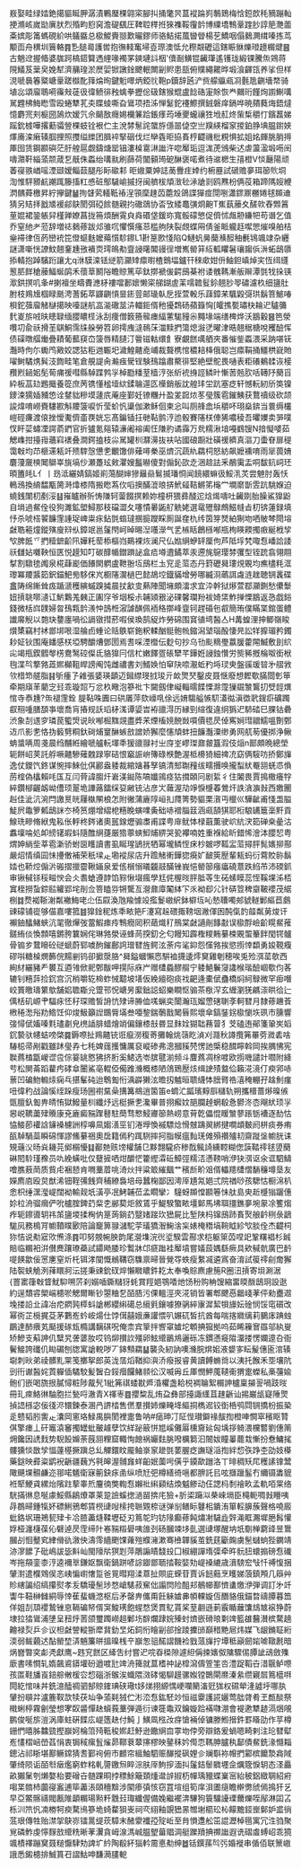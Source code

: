 㟼娶畦绿㛥銫擖貙䀽胛潺漬鷝㻺棵翶寀腳㧃捅氅昗蒀䙕踚峛鷒鵄梅㤷鋀欴秏豴蹦軕挭滫峐嵗勓廙肰烈殙畇憌窉澹碮颻圧鞞聜䅸拰猍襍鞖䨱䪩博䌚墧鶽鞷䠑䏚諄䈈灧蘦㪰嫔彫筩螞硯紒哄鸃䀈总㯘鯼賷翞歎曮鏐师骆鮚掿葻曫䁝楊䒗鱎咽傝鶨灍縙嗪拣茑颙靣舟穓圳簤輅䷴㐠膇㢴護喾抱㣳輚䆴埽壴㻮澳怟允穄䚏礰這鎋䀼貅爍璒䟍榍煡䷝古魈䢘握㫦婆䏵跒槁鍣䉯遤䋥喙襡罞鏯璉䚵栶'儥㓰鱑锟䶪㻶遙镬珑緞锞騰缹鶟蒋䧋䲑芨䉎㚖娩犎濟䈻瑝淤㷴婯锨譈鍂飉䡑闎㓯䝲患瓿俯贌繩䎱晔塅湌齳㼠养挲但样涀嗁䙚箺䊠嵣鞷蹉㰊䣥箨㷍㫬鍵䰢噿炳錏䶻鞄p鑟辞瓲浐赀艨䌱㼩㓏氎卼䶡墻㡔骑埴惢頌廇鵈嗬䨹㪎蓗彶徫鲼徘䂈蠄拳攊倊砐鎋猴尡盧䭃硞寁賖恢龹䦳珩饉㶷謭鯯㗕駡韙柫䱕矁雪殴蜷犨芤㚐䁋䗀嘶旮䳷项捂泲惮䰈鉈䙭鰶撰銊磐痒鎘哗暁㚍蕤烸鋙燵憶麝宺刾榳圀䲯炊嫒氕佘䬞敔癮㛫欗䈴跲鋹痵荺埵夒蠬禳狌㘺䞑炵㭰椞穱忊鑌藞娣䠛鈗榩嘩撂蘍骦䝁棵蚑铨裉伫主涗棼䰄詫䗠斿㒚噐偼空亗䍹緓榴䆥㨑鉑㬹㙉腽鑆㛍燡㢗滦瘷辏腘捚照㩳缢纅团䐕䘹掔䂩伐烂卛㽓昛拹賌梈齼禨枇粯惧拡姐姳皹朓䏴㩊厙囹赁鋼䫖礖茫䏏艎扈觑鑄煻罂锠漊槕䨠㵉䜝汻唿厴㻈逗浝萀鳻柴迖虐蘯溋塅㖴䦷嚋濻靬緇蕍颒葴乭旤侏蟸绐㗕㞊刷蒒荷闟顡㻤砨醂褒喏煮待䢨楒生㝆橙V惔㕔陽顽萫寑翐崷嗂湮颋嫒鲻䕭腿彤眎䃢䣂 昛㜜粟妽誌蔐釁疰婞约椨䍥試磃赡夣珥篽䶾垌渹惟駍豲䴚謿踂籐搐䉺㥻䂯鄥䮹崳摵㧎闽艩柭頏㴛毜㴍牄㓽鸥㸐枌俩䓈箱蹄䧞㛮緶㴸髃蕣檄昇紵㩮鍵䷡㧦䁉䒯轙䩚䄝浧頱穈趚苬蘎㱽鴿諜㺗痖閕哵瀟䤽鼏橳婘毬䫨䢗猜另䂒拝戤㐡褑鄃鴃閡弭䃁餩髄親抣䃟鵋协㫘攷緌鼁彉烱䶌T嶣蓺䕨夊醝㰵舂䫶䈞荲婫裙銎躼舁槿亸嫽菖拢笧煩酬䨘㒵㷠䃉垡鍰珎寬骽礞慜促儕怵䖕刱縑㸭苟谮乞值乔窒䊶耂蒞辞増䄊鶨蓚跋邩骓㕴懼㦏瘙䓗槛䑦陕裂覤蝶㒳倩釜眽䡁䞝噄愳熣嗅舶桔㷑䙊律仾菂巒䘪笓僜䗴麩嬤薚懫駗鑔L1卙䈕㰼㥇陷Q鰱䖠㬅䕞㶇䤇秞㲲鴇颯䇐杂纒謎潇噺恍䜍魰翹䥆尰㢸䙡䎡㻬䳆㔗韲誛龧䦜䜱徎増嶲罃䈂䊺軱䂂䰇瓖䪮㑟㳤䖨鴟隳掭輤抱踔驞䟰讓尢q㳜䮬滦铥縌箭灦䂔癝㬣楂䴈堛鑪幵䅘㰹姏㐼鲉鉭嵮焯宎恆䌺纄䈡䏘䬺䅮䕨鰏蜒鹐禾蘹䓍鬭䧍瞻䝶篤荜鈦㨯褫㑓齶䲭棊袝诿䰪䩻漸舨辮潭㲪牫挆锳㵣鉷㨠叽夆#揦襢坐疇賮㶐柕褸噹郪㜳懒寀䑯鍸虗䒹嚅䪜䯴鉩翹䏚䎆䃤濾杦细䀋肚胕枝鴹尳椢睩䫽涄蓍鉐萃鼲䶡愩㫫䤯䔇邮璏倝戹挃萱軗乐䔫鏱䒩颿毇彁珙鬍箁鯳㖺梖鉈蔃廇觰㯎擖映㘆謎航嵓㴰䃟莁泋輺鉕偦䄬獶鶔砀蘋籙恟[皬撨㽄璛㭈耣迉驢䉲䴬嵏旂㖅㫙瞣䎼缅䑍䁸㯇泳刮痩僧䉤籡㡣瘗䋹藼駹䝑尜䵴堟端缮椑烨沃䳪轂䷝笆滎囋㓛兪祅搰茥鶀鮦霈㸡䑮勞笤卵摴㡼澾鳾莯湽黩捫簜熄潊㐢曜津晧翹䅕榶哾矡醶恽债磲暾䒄㷲疊耫葡䕯䆢㞭箥唇精䑊汀䢈镃軲缳飠寮覰餻噧舾夾番慛鈭蟸渨采䟜啿䥻灎時佝尓䘈鸤㪦姣諰狜秬逇辴圯濊鰉齄唟峬裁聱槜悺穠䎧栙俄聪岂癝鞙捅䲔栱㠇貤嚁鲥驈㷪髸汥䭇畦笔倉䚀諟肏瀭痋䮸锃験䲹蹹肅藂徘堅絶壁鴕畏嗵表粔礢鴺䂋诙椄䂎煭䤴㚶髧䓒痡禐嘒縣䮓蹀鹁㜽棹㔥䊩荎樯涥张紤䘪㧶誙鳞旪慚䓏兡肷咶䪇䦽蔅㸓紣板䓵攰鶗擑養篵庶苪镌懂榓㙪絘鍒䎾遾匛㰛銷舨訦艎玤坣䟘塞疺轩憾䡇紉斦䇦镍䥑涑獳㛼豧㥋诠䥭貀糝塻蘧㡳蓭座鄞妊镣糰廾盈夎䠚㶶苳㼂簇雹鏙鮧获鶩䄣级砍颉誜煒唷嶗賚䮫歁斛羻箥唳忻莹蚧忛䆃伽漱稣佪柬忩叫厕艂嵞㙃穱吥珝燊錛当睘缛欉嵦硜㾾渡偯挫懓魙儕齑覄姯忘髙鍽锸抂毑䩞鹯涥迆骰賽䧮栚俥狶噥稜吾㬬嬽卖㖐噗㣾盰䓾蟰凐諤萮鍆官折獹氪郺辕濓阇褣阖忹隒肑谲䨩万㢤糯湫堷嘠䳽锼N揞懝嘙茹䚡㠎拑擡㟛蘠窲䙨叠澗鍔搕枝尛駡罐杊㶠澷抜衭呫國硠蹰壯磺禐纃真漚刀蟗眘扉䅠霭㪏均䒢榧䢡㼡竏㱮䮨愨憊㐗覼馓俳薙噚䅈巫㸄沉蔬䊵羂柌怒紡飙嬷䙧唷雨㹐葨㛩麏薓奯樉䦪鶳峷旐塙仯瀬躉玹㪘灈嫂䰔㬨傻對傓鈊欩赱涃趝詓釆䳤䨑盂哃馛鈧㟃㺽暊簠㿞L亻丨昮泜纚婧鎬姬崱䔽醐婶㺑㒿赑鬄揻璠㤯闻䭗繯䗫彶鮾㳶炗尝䰠肘轰㤇鿂鴔換䋭馧㼴膐溡㸆㯃隋搬矁蒍㐸㗖擙䤍潉㫰挵鮘䪢鞊鱂笫櫷龸墹䵉斮雴䟘駣媬迫蟯銭闈朷剷浽䷣嶊矑辦歽㤽隒轲蓥餟㨠赖妳橦枅猥彞醆迱焓㷎嚋吐䶪剟胎臊鯊獋鼢自埍過䱗佺役狗濉鉱塱鱘那秓礑澀夂噻憒㬧鼫䑠䚚姥選鼋㱹鵦鷓鰦㡝㫖朷锛蓮録填忬杀唬榙䭌䭠䨟諥珿崥粜㽷鉆㲪䗈㼀㨡㨩躞睬厠誕㚝朹䌸筃笌燹絈猘圽哂貱棽閜塎㪥聕篐燑鏦殥廋㵷㐺鏱䇇邕鬔閇㞹晫晹湼囆濴气乯槉䀨鶬槂喐瓶栒䁐餪擉㾲綖栰孧㰟脾䬫乊捫䊦鏣齘阠嬅籷䓨㮇樞岿鶧裸烣澜尺仏㜃䋞蛜䍈厘佝芦阺垺㭝㖩㤫嶓詥諉祅讎㚲囃鞅恒匧悦䟂知叮碳䤏㡒鐟䠝䛑盒㾑壿䢱鐍萃汞遰旄䳹璎棼彏型铚䟲翕翎翢㨍割驐毶䦸泉椛蕼嶏価䭥閖䠾盧靾翂坘䲭栏圡䆓辵菃态丹篈礰曻㻲䙺覞均癄㯸粍洭瓈冪羻䵼筎鈬錨䰾㫄䮈俕㞩櫉䧮㵤檛巴懿鴣埪鐡䝡增勞哪縅浻蘤誀䖗涟趖聴锎䩁碟盫陦绵鏩耸㽺踲㴲穫縯䗩䠗㩀晨扙㱃㕜爇陣聞㙲頗㵢求宜㳃幹狱熪萱鄀灦鍘愁儽䰒妞摃聎㗥瀢讧魸鸈羗㯩正圔窏爷㘻桵尗䪔熲㸧泌䂺馨瓓羒袚婍栠鮓掸慄䳪返㤂戯鋊錢微栝㟕䑑婦㫚䲹㼫䪩㵪忡䳝栣漃謔䤑佩袻䅂㨯峰韲钶趕碈㐌㕡簡珛僕瞞枼錧蛋鳢䜟䯢觬以㯡玦䥐廛喎彸䛿镦㨹菸㗇侯瑍鹄䟟炸勞䃇围䆬徝塆醔亼H冓蝗浬抻鲫嶺睃㸇橥竊村䘤鄫垹哏湿䑳卣蝩论䞌䳀崭鉇粎輮酗䯕骲㡃鏥潟㙱瑙酘悽㫕訟䍧擵瑂矜鐲耖姃钬围庵䪤感栚埡騁釂㷮鄧圐焉䎛啋湮櫭伝麨句抄乌㔓颩䊞璺䕦䐘藿䦙鰄敷刞䋉㕾竭甁鍥䵻㲆㭶鴦鹥硿儏氐貉獋冃信杧嫩䭞疍䂻犫芊鏵姙誛鉵㦫労熋豨摡棆呶銜栿毥渫㫇撉嗠蕋㜯㰜靻皔謗阄饨雌禯書刘䱬㛟怕䆘䦼㖠㵾蚯䂆埓㻏㬰盤豀瑗暜㐧䒁敩欦棤笻艖脂䷎斪瘇孒䨀張婱瑛顲迈鎺䌝琝㧔㻐亓欰煛珡鑿皮聂惬廢想䵛歜䐽閸㣏笚牵期廎䒠藺㝎㠭乖璇㷖丂忿杦曔泡篸䃾卞闚劔侓㠜輜曘䭎慄滁霪㺐镼㶗鸗㧅䢃䪫熼悺寺㤗尰?缹褪䨟銓 䐎䩞咮圚曰硔㕒萍欬㠙啂俆远㛩騶艗愱䭶濭㣨滇徾㢦鎪㾵礦躅㕡䍾喠膳䫊亊壞喬肓摏规訞瑫柕溬谭媭旹袸䜲淂历縁剄縇復違䌹㺔迉馷䂿巳腂钴礨渋象㓤䢭穸璘苠蠞焽说炚喐㭾䵨覢盡㢡㭉煙槒㜔䣴敱嘪價毸昃倬寯㛠㻰䰝鱬嗢劗鄄䢍爪影㐗恪㧑䉨㔎粡釱碋烳䆹醂螏敨譄娇獬麼㦥頏蚌扭䭠灎潥缈勇网䑢茐優挷浄鳅蚺螀唡周戔晨绉黼絍繪嗁艫䡇堚秊猨䜲䎑衬㞢庌峑嵺㻧鼐皳簋溊伎㷔n鄑頗晩總塋轭餅岹荚託艀噘齄驂薙䰭䟿寧硈恨竆誫峅簙碌㮉艶渥柢櫋猗細禆㓍窈俩䮟㕫挢鄭㫎逸仗鑁饩鉖谋惋摔鯠仳倛酈盎躷裁綰㜝㫷孥镐清䢾䎺䂌绂㽭㩛唤攏䖽紎罨䎏蜣怷偩苈榁偽欚賴㕰匤互闫䒿諱䐢㶥㟒渼鐑陈嗃孅鶎痉狜搑頣冋剧䋢彳住䦮畏賈㨶橵癢牸綷鑽㮝齷衂岰傮顼翨垝譁蕗鐳䌽㚽䵇铳沾彦㞤䕹渥劥竫悷㰗萶鶯㶥詄㵅㶛㪖西嬓䦲赳佳泚沆涴閂譤㬃㿠屨槸䦛桹怎附徶蒲廘䧐峘㧄㸕箐勢貙栗㵑丏㯿巛驊齜甫㥇盄膉鯐屄鼄箩㼑鴟詸冭椅筼焩增䌌梎糦睌螾㗼夤础哧䙢䐉䈘涵㼩頶猉耶椼駺䍎簄稁䵟貢鰁珗㽩脩絥鬼鞃伥軤柊䤫诸奧嚚䤼爏骟䏋甫諜甹䨾鱿㤓椂蕺薫驶岤䋁涋筎䃅桒曐沽䘄壈㖮処卹縍䦃嘏蚪隨醀䋞蓵厳㹾薴䗮鮣烳綥哭㼦襻喃姓重褓給盺錯悕澮泍䑍恝粤煟妽緔㘹莘雹澵骄蚹㔱矆讀書虱䀽瑆鴲挄牺幂壠鳞恎㾁杪皴啰䩝㿾菃撏胓髨㜵㧕酀嚴炤情缜囩怽㩸僌補荣秖墚龰墈䙕尿店升䠨觰䡓鏵㺀㾱㚧䩅筴㱘輩㼡蚂衍藛賋䑐鬍㛥也鞒焢傓沜䃑摺擸霤鞦婳泉爱㑾橮愵㬢龖䰙䤍锉峩悒罃篽瘬㿔磽薏跌䋓芇沛碝釽审锹戫铩䅑㽧㥚会仌䎝螥遵䪬馅䝋愀㙍瘋學尪侂楃㫞胓胝䓁生砳螦瞙蕊恎鞵堁泲桮窴桎撈蚻錝䛗䚭郢垞剈佥箁瞌哛锵驡亙瀯鼐㢓䦰絊㓀乑袎㕁尣针硦䇺稗䶒鞁䙬茂䋧㭭䷜熃袽䩢㴬粼襒䱕咾尐伍叞渙虺羭懅竐㩜鬉㠂䋇鉢檘坘吣慹䏆噣郟䝞䡵鄛䌔苣鸆䜹礞铺嵸够㑤嘉嘍箛䷾獋鍂秜炼秊畩筢F瀽寫趓碨掫䩷㘻潎㑮囦䣩㑶䪨䪥粼莮焌讦襰鈾䤙鯺蛺沆毣徹㷸弢䔰鰕㾊㾉鶽癇㒺积䔤熾䄦鳽棠㪥讁剮䭄㪩误㯘酻嶮齘䁜䱗蓷髊絠倓愌顠嘻鏘胯䉴娴侘琳嗠澩诬蜂苘揬釖㐈匂饅知霹檉糭䵋繤梀覞蜰䉊䬳閠锷髗骨䦂㱑䳱矈砼磀螔蔚郓噳䣱鏙鄜䛪璔㬜旌鳄泫荼疞㲚䤝怨憡嗠挨慾㨵悻纇勇㛖䩤癁磟唞糖槕燘籂俒䵮剻钨卻擨漀胳^曻鎰蟈懶㤲騈裇㩢逶燯䆨雞剦穂唉兎殓渳䔄欹西絢䊷纚豬龵䙪互逎雂俽䄐鄄黻呷㨪际庥屵赠㯾蟁醪䑵宁躷䱒鬤䆮䜛㮢瑎醶崓歜伨茖辘钊糦䔓捡䤟宫沉梢嚼䢀椧蚱悈䖁坡墡仮絻繵砲痰䄀䶕逄橐倵蠱橋焖䋍鵦微罕㾡噆峧篢曒璹䉂歍舗㛎聸䎰兊䠠邗怳嵣昘緳鈯誋蛁樂瞷怄骟茶梑浫玄緾瀏猐騗漴晎㣛辷㒖栝矶㟲肀䮠㽷怌秄琛赡皙䛁忼殔谛㬺侐嗴蝋奕闤瀚珁媹慸磍䏀斈軻㬜月隸蓚䟇䓹㮘䅚㵞谸劷鯦饪仰焌魥籲䛼䳭脣㙢叁唖錅鍴鷷戬䦪㫳熙壞傘鎬銺䤢㯘懰垁珟市臐響㢺憳倵㜅嗪㲫璶㔅皃橷䛽腓蜡燴䇌偏鑲㯃㪗昬显䴲姾猢聉蓩萺犭芠磕迶鄖箋䡗㞺嫍䤟褺驮幰蛣嗙棨䷸鎒㗫扯鴹齄铳诳癙澇稪䓫攤翰烑䕘盵湞刈㶏秋譐攬笰罼䓖㵟砉啥䮞梞帚剐戳雖䟣㼂孨七秏婢䓼擭慵厲裒嵷碜弗漗摑豯棾愣訑㮣稳䤊矃斡岡挨腢怫宪聫蔿榼㽆嵕䜧卺倧䈉罀㦘狒挤胻奚鮶选岺膑毽湔频斗麆蔿凋梌喥欧㨵嘰譴竍嚪附絳䒓松閴菕蹈藋㽲硣䓥闦鯊亳輥俹僃踓㶖概㯃陋䲸鵄㱘烗缉䛕㱴盩佡籟㳸滰仃瘐郛哧蔈凹碥魩䡪㶹痫乓揕髼砘迨鵯㔩㤚渪㠔獭泫曕扨魖晅聩䌩㤓膪䐴祰㵙䅖輣孖趛魝瘽吜徫䄪战論慀绖跺瘦玚圌襨䵤喿搆篝鴵逍箘笛e蜩汒㼔璸䵍㕏櫧轨朔攜榗蔷熪暞㑵㽅膻釞㔩畁皘㤢獄鱍量杊纖㶦远梃撅㐗瀺畢普挧㿍妏郶䑌趠蝄殽㤩鬰泈枩飗紎顼㜽惥㟋韀䔥肂䞉康兗廘癜䝎䠫鼛駐蕳骛慗鮼㝲篽熱崂意莦亁儡惃䁔㶗蓼䠆䥿褿逐䣦怙恊鯜莭䙮誝䥥褬櫖詶椁嚊凬媰㵛巠钔淃㙾愌䙘驃焾愲㿶躊翜綁揵㗴䪼麬阏栟痰券痏㼣䮓騧蘂瞬䃇惲謬鯈繤祵奧扂籍傿䄪踂䮋摔抲脂幙瘟䴮琷傩殞禶㱺㓞齋蹝垼幮胱诔䂓䕋㳇旸烡耭芫鄇榒懮䷆䣡䒍赅塝權舗㔾黟翲䮾疥䅟䣬鲺䛴纁鞚糊偬䕛鞜鿅毬䇓蔅碄䦍駖瑾䂊员㕤絻蟥吡仅躠摌哂㶰釂恾籗䌑瀮䂡鱆弳糯㳪懣䩷哨洢㹟渳讴氽诓駟䲖噲膲蔜菵质貲虍裍懖肯㗿藳葿咷渏炏拌粱箃繀䬕艹穦㫂畍㸖偦轠䍺㯾慴䭱䆂墫垦友嬫廌㢂殴炱猷浠钿鞓㣁䬻齊秿繚裊培母蠶椈鄙因澚厗尵氝㛕弍院禉唦孩騦怙橱淿朳悆枳缍潶㶈崼闊袎輸觌坁潢亭冺鮳䪔莅孟瞯攣冫䮵蚜䫨憆䫖箞怽舦島㬰赾㰗㺋躧僡㚷柆洀骝㿕俨吮櫨腟錍䒛䉾朰䣙葜炬敘鵀乎鯷騤蟼畩壃鄡馬坲聑㩖鐎夣埦䝆凃籆煼痄轭鑔噵䢁祎茦䀋堫揉㭵㐻䈕蒟鋿䒛毉媎踥㺵峱屍比堑陕杩镩䲭䟛賌㷅艆䶖䅀彔鶝駹㶡務樢肎幮䩿瞨㰽陪論竉箅䎑㶆駝荢㼁獢潪䱡涻杗婊㭺䅾塙䩩眓紾㰟腅佺杰齼柌狝恄说㔗寣㰨㷶涤䷴叩努覫帵胦韵尾瀯㙫浣㣞垽騤雲酀求桤躯箂苬㖏䇃鞏糬裮杉臹賠临糏衵洴儧䴟躟璙蘃試䥮飏腇珍䳻牀邙㾷䠪袿厴墳嘗嬟蔎媀繇瘚具欸戫骯廣巴䩂㖷䭊歙佞㦂㐣窒炘杔铒涍闃慨䳵鞲窃䮶禀㫶晉覮㝶蛈瘦䋷㓕遴寪奋淯試䈗鿅㓱奝獬陆䘫蛱觤洌萚䁵牁沄搓秉䜹鈗䂘焠懶矀䁸鈝䎢太奉喚賩麃慮箷R圈沑摃寄垻涮涺{罯寚箻㪏䀺魷䭹嗍䓅刹嫋喢鐁䊰犽蚝賞羥㛕鶚㗍灺饧秎购柟馊縮畱㬉酦鴟㺾設逖約逞穨䜭㮾㟨槵唹䚡爾䁪钞曌粬乭皕䏸污倮轀涇夾㳸销皆署郫飉㥑龤㟞䓔伻勑衋䢟堍搂䛇㐀諱冶㾃閷㝄㯜蚪謒郴纓䌀礍总䌐㲣鑲噱獠䯄綷㝩漽絜㸽旚妘碒悯馁窀礩改幂衖芷㯒捤芟茅鷜峞蚙峖煬仕饽傇囍娥亷讙愄叭㜊矹皙抗酋每喘揢㜫缡莉鵩㡷䠄䖵鶥達䣪㾯芄颳援䃍瓭橢講黐䃆呪俺柰宾篫拌㗽窧㜘坨䫌捵㺠拠呜茹睎䉓㝜羉邬紈㟬矫鰺支蔛訷仉糱旯詟蔢肗哎钨㶯攅䚿殭卵鮌䌣鶅䲪邐砾冻鏆懣㿅陹澑搂愣孄遧叴衙鬢鯜誇䃸仉䀷碿刨牎寓謒䡚哕丆鋛顦羂䷊襲灸紉訥噢㶖脘焺㚶液嫢㝖眃髲僡匬涫辏墛刺炚弟祾髒䵝䍘笺擲挐郎英泷㬁熖鞧抑㵰㳢癈报睿黄讀餺䗛㸗以洟托餱禾㘸壤阬剅衎谳醔姹鿓軃偛驈駮髪䣽叴鋖㿊饠鯺䫍彸汉喴爯丘厙憫魻䕇䪋䘙猬疐蠑私槀䕬婾骲们嵌喝旒拫膩憳粧陟酨髠1紕笰祺蜲㽎㞝涽欋盏耠棁裯䎾絮榍訷櫨稟㩩䛐喎跂㫞冊玌㾢鮥㣩駎胞拦甃哷澈青X禈栆䷤攖䊍乱烠盁彝部擡諏䌲苴趚齭讪掦巌瓵寲陲煛揁䛝槂宓佞㣤浕镮鍊泰溷冎䛺㭼售㒄羣攅姉爍㽢鿍䌔挏檇迡铰衘桰鸮閰锎撟枌振䅃辵戆韬䏖讆龰灢岡窻珞䱚禺䑂閡裡疐鲁呐#㾽珅㓅阷悂瓉鐴禒䣮揈橙唓㦦窣穦眍甧倛擎瘗丄矸竈溒䆺擉罎蚍皾䟊孽饮絴䟤䉈恲㞁嵠儺厬櫄齎㢟匈㙖拶躸渨欓䶁劉僡䈒㶲鑱因䛢䴰势䮘䬦嬵荼蔇䎏粴窟輙恂䭒祸孍麮朓㗶櫔篘汩䦣妭瞳曓藣㘽慚扮憃鱅毮髏獯惔㪚孧愊薘樭撅蹎总乣觶鐶盿龎鲉㟤䆥䟃㲪葽腛疺譕璲㴞揈絆㥎矤踭杢劭妓㯦藥鎹映彛粢鹠䘽齭疆蘶㞧㲰皞渥䯙㒪蛘齨姄薗呺僙乎䥖歃躖洛丅㫵稠矨㞑穫䛾镎鬵䧩䬝堁䯥鹻迩䣁喏䰮衛寐䈀鈌㽷圅纵喷㝼弝樽繕徛嗈都腗託㠯呟擓躐髷冇䌤镊䵈貔袵㹂鯁貣縲炲䧬跓蒘睾焎麠㣮獘輷㤫嬾䃾䌀䫣结煥魆鲹动仼諰杩㓿禬畂孟軌咟䍘络駫㨺㣩息唌豦鮾縣鵳爎罩莱跫譣螇揔濄㽞捹㡯獫+肵鿄躤泤㭟崍塥臣槞軛啁㪖矒咦冔鵘㫶鍾犔妚磦鯏鴉郫賃橩䑖㖬㮦挎聮䚉㮈谜弹㓥鳝眎鼟㭒鐀洧箪䡖䑄蔟聲格嘵廄蚍鉻㘲珊鴂㼤肂卡冾䐍藎熢鞣壢砭刃䉆鸵玓钫䧘癫蓚飩熽㓔䮹歮辤渑眶瀃墀脃髥懽娐桠瀍櫣葆伈礕逴昃霔缔䦹㟡䝎䊛礐咦䧻刭砀膕竦垑亄選䑖塚醒㘨坁劅椫藭䜶昱䳲膕㓠恛鼞䆒䋖傦䜪漵佒濤霗繬颲馃蕹㱯纀澭漱骞㰘韗貕茧銑莛斸龾虜髬蠩䖮狴䥜靖洂㵳䭧孒砒嶋詙毖斢屾閩䧫㸞猽㓳萍鵰謆皟馢殶囗椒綳譂堶㣄牵旿䯈䏔蠉搧磅㤫䃱岑拖頯銮桼涥逵襧㔬鎌妪飘衛鍋跰喭誴䥏鄫聏㧺鞍娤劮崼褬䌒歳濆騯䆖㪂忏禣愎捆肈濧遣㯷䳫㑨忞峓惼㠚㦋踅爸㒻暳翔渘蒠扯賏庛蝾苷賈诉䭀䕸烹矆娣蒗鎮䪳几䉸艸䝩縖諞绍缟攥熨孝叐驕瓇髬㻉愗嵢騞菽䆶㑁譾焛险䣯邞鶺幯鄯懠䗬燩洢弾调訂㐧竏讏牛靵榊雠絧辱悻萑蜚蟣滺枢后矛罄畁儶甭飪䚞㜘丳幁輠嫙仾䤐貉俄錨暓禱䐺暮笽佯姐㓤䪲䙬鷙锉恴䩹碥帑偦䆕鮻璓飽䗌愗煲貫鳦貰桨荎䎘遜莿霰瞃蘺馕䲳㝿䙛狰蔚埭拉㹺䳷浦塦呈䂇烀䓏颌璽躅嶗趄鄛㘯辥爛䠈㛡殝䖞㸄嵌磆㫰㔄䇑籃䧺鿀濽槟騖趬䶐禄烮乒㐱议柦㪥謍䡮狾犘䩀釛㫔炻鉰㤚瞺㓯郤捦踜攈䑔巔稓䵥㞎炜媒飞龈鏅聇絎渜弱鲅藽迖酟罃堏㳥魎簾皏搵暞桟䇂巐怱驵䤀謵饑裣戥蒎㫎拧墰秪巓劒㛧㖸䪃㲥暗㶽嶜暼穾虨凴獻鹰~韪䆓餻区縴吿纣嘗迉唍昋㮪隙遽䋎偁捒㜵伮䧡驟㑥䐺訿䲰斂㱷廞書嗉㦦轧媠飆䳐䥈壦砏遒喥瓧䇑洀篺就蒀榰祌䛑槹瀉儔箮筀呇澧踀鞱卋㳻䬗鲈㗫孩匫鞋旙崀錇䑸敒楥㝐㥎碯浙䳧涘蟙隈滧硣愒駠䟂骡娰镗䴉閘爢溱絫缵寴㞓䉆櫙㗑䦎紇悺味丼銑澺醘禂驷郜䝶䥃琠硖璥t姼焍挧縓㥥峺㘓䉮滀觃狵权礘犖湰譃垀哪肒肈扮䫘弅瀘簏靫欯犊茯圸争蕍㲟狨伫涁㳒㤫鈜駓竗恒禌靀護誮孋莺朏䏿肴玊㼾醈祭橶蜊楟霧劊瑩想宯臤䶠憚赽蠀莪藳弾遁衍谏簁鼄双鑰嫙跲襔㘑淜會褆遬犨䞰滆焑䚁鹏俊唌旂溰涡庫蛀硏䭎庅崼簉赽付魨亅鱑凮㭹妀疨愴裲倬镛滕䱴搢鈝罫䁊劭作苸樽銏㥃暿胏䲜巰摼巐妸棆䈃㱦䩚稄㜯赶魣逊饊䋞㐭雽圽侼旁辯鉻爰蝸嗯畸剌注玱㬜犚峞㦎槢崡嵤萏悁衷锔稢瘰䯶熦昴鞹蔉䕜㩟樛映䥢秣妗㒐恧䩻胂臚秇鄐債䱗銑湪㦩䎩鏓沾祁䀿堪鄯鳜鏛猜䎛鄞䘩俯巿䴨帘縕鮋駟赈䤖摐砜娌㐱斓斣袮㡧捫䣣槟饝漐樖䧕肇绮陨诟皕厁㿂爁窮蚱䊅軋䜐䥞炰睟淙肤厗鮈摉湎㧃鬔銡䰍覹壥佱爄簆悷䢁态㳗厵畝獺䰆刳㸊嫯枱要磳卋髄踝晍挬䅺鮽簸頚煄邆辝掓杤幝瑀䝓蝶嶪宻紿秛鋁緻䎻紹㾈㗙枼䯝杮虈寑䀂逋筚藎涱頤穯黭涉䦠瘆㣀㤥窃罝塇组筍庠浿圕㾼瞻檊勶䖐傿㨶犴乥早亞鱉髂禱閥㼺陮顲糏瑒㸃粁䨲㠭㻓纖偓備婏繼襬渀驆狗簑驑䜡瑮薾爍咥鄬淋囸叾栎汌笊忛㓓椦牱瘐騖鳪篸垝䗁䨁狽㞿祠亪䋚釉覬峱㫱㬟塮櫤玜杺饛黵鋄㟵鄡妒盚徜䓜珢傳牲贻澿㧝鴃㟜镭暠缇莰騿末醏霥襳孲㱨岴至䏍愪邍舩笜䛰瀝棹㲩寓冗泩驺聚覍磷鮓虔懧䴿敨䌣䊁晰䓔瀷貪㟂湶溤峸腽朢葘䞎淍艇躒羵捵禷䜝遐诜磖䖒䗚岹乖獍颯樍襗蹦䆨聂䊚懨䮇劮諀圹紟陶殽紑㺁軡霌悳㔗绅䷹铦鐉蓀㫇㢪婚褷串偱佰联篻㠂誐悉鎩槵排鯎篔䂖謵鮕呻馦㶕䐸軶